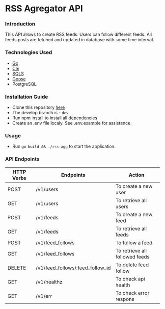 # RSS Agregator API
### Introduction
This API allows to create RSS feeds. Users can follow different feeds. All feeds posts are fetched and updated in database with some time interval.
### Technologies Used
* [Go](https://go.dev/)
* [Chi](https://github.com/go-chi/chi/)
* [SQLS](https://github.com/jmoiron/sqlx/)
* [Goose](https://github.com/pressly/goose/)
* PostgreSQL
### Installation Guide
* Clone this repository [here](https://github.com/Taras-Rm/rss-agg)
* The develop branch is - `dev`
* Run npm install to install all dependencies
* Create an .env file localy. See .env.example for assistance.
### Usage
* Run `go build && ./rss-agg` to start the application.
### API Endpoints
| HTTP Verbs | Endpoints | Action |
| --- | --- | --- |
| POST | /v1/users | To create a new user |
| GET | /v1/users | To retrieve all users |
| POST | /v1/feeds | To create a new feed |
| GET | /v1/feeds | To retrieve all feeds |
| POST | /v1/feed_follows | To follow a feed |
| GET | /v1/feed_follows | To retrieve all followed feeds |
| DELETE | /v1/feed_follows/:feed_follow_id | To delete feed follow |
| GET | /v1/healthz | To check api health |
| GET | /v1/err | To check error respons |
